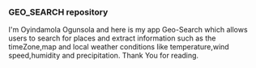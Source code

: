 ### GEO_SEARCH repository

I'm Oyindamola Ogunsola and here is my app Geo-Search which allows users to search for places and extract information such as the timeZone,map and local weather conditions like temperature,wind speed,humidity and precipitation.
Thank You for reading.